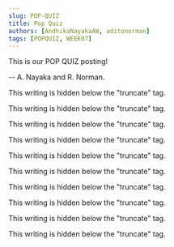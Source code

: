 ```yaml
---
slug: POP-QUIZ
title: Pop Quiz
authors: [AndhikaNayakaAW, aditonorman]
tags: [POPQUIZ, WEEK07]
---
```


This is our POP QUIZ posting!

-- A. Nayaka and R. Norman.

<!--truncate-->

This writing is hidden below the "truncate" tag.

This writing is hidden below the "truncate" tag.

This writing is hidden below the "truncate" tag.

This writing is hidden below the "truncate" tag.

This writing is hidden below the "truncate" tag.

This writing is hidden below the "truncate" tag.

This writing is hidden below the "truncate" tag.

This writing is hidden below the "truncate" tag.

This writing is hidden below the "truncate" tag.

This writing is hidden below the "truncate" tag.
